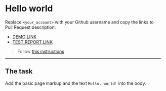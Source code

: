 # Hello world
Replace `<your_account>` with your Github username and copy the links to Pull Request description:
- [DEMO LINK](https://<svitlana-z>.github.io/layout_hello-world/)
- [TEST REPORT LINK](https://<svitlana-z>.github.io/layout_hello-world/report/html_report/)

> Follow [this instructions](https://mate-academy.github.io/layout_task-guideline/#how-to-solve-the-layout-tasks-on-github)
___

## The task 
Add the basic page markup and the text `Hello, world!` into the body.
